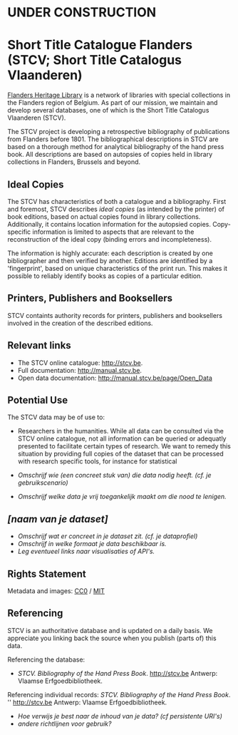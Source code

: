 # UNDER CONSTRUCTION

# Short Title Catalogue Flanders (STCV; Short Title Catalogus Vlaanderen)
[Flanders Heritage Library](http://vlaamse-erfgoedbibliotheek.be/en) is a network of libraries with special collections in the Flanders region of Belgium. As part of our mission, we maintain and develop several databases, one of which is the Short Title Catalogus Vlaanderen (STCV). 

The STCV project is developing a retrospective bibliography of publications from Flanders before 1801. The bibliographical descriptions in STCV are based on a thorough method for analytical bibliography of the hand press book. All descriptions are based on autopsies of copies held in library collections in Flanders, Brussels and beyond. 

## Ideal Copies
The STCV has characteristics of both a catalogue and a bibliography. First and foremost, STCV describes _ideal copies_ (as intended by the printer) of book editions, based on actual copies found in library collections. Additionally, it contains location information for the autopsied copies. Copy-specific information is limited to aspects that are relevant to the reconstruction of the ideal copy (binding errors and incompleteness).

The information is highly accurate: each description is created by one bibliographer and then verified by another. Editions are identified by a 'fingerprint', based on unique characteristics of the print run. This makes it possible to reliably identify books as copies of a particular edition. 

## Printers, Publishers and Booksellers
STCV containts authority records for printers, publishers and booksellers involved in the creation of the described editions. 

## Relevant links
* The STCV online catalogue: http://stcv.be. 
* Full documentation: http://manual.stcv.be.
* Open data documentation: http://manual.stcv.be/page/Open_Data

## Potential Use ##
The STCV data may be of use to:
* Researchers in the humanities. While all data can be consulted via the STCV online catalogue, not all information can be queried or adequatly presented to facilitate certain types of research. We want to remedy this situation by providing full copies of the dataset that can be processed with research specific tools, for instance for statistical 

* _Omschrijf wie (een concreet stuk van) die data nodig heeft. (cf. je gebruikscenario)_
* _Omschrijf welke data je vrij toegankelijk maakt om die nood te lenigen._

## _[naam van je dataset]_
* _Omschrijf wat er concreet in je dataset zit. (cf. je dataprofiel)_
* _Omschrijf in welke formaat je data beschikbaar is._
* _Leg eventueel links naar visualisaties of API's._

## Rights Statement 
Metadata and images: [CC0](https://creativecommons.org/publicdomain/zero/1.0/) / [MIT](https://github.com/be-veb01/open-data-stcv/blob/master/LICENSE)

## Referencing
STCV is an authoritative database and is updated on a daily basis. We appreciate you linking back the source when you publish (parts of) this data.

Referencing the database:
* _STCV. Bibliography of the Hand Press Book_. http://stcv.be Antwerp: Vlaamse Erfgoedbibliotheek.  

Referencing individual records:
_STCV. Bibliography of the Hand Press Book_. '<recordNumber>' http://stcv.be Antwerp: Vlaamse Erfgoedbibliotheek. 
* _Hoe verwijs je best naar de inhoud van je data? (cf persistente URI's)_
* _andere richtlijnen voor gebruik?_
